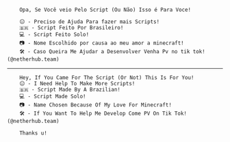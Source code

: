         Opa, Se Você veio Pelo Script (Ou Não) Isso é Para Voce!

        😑 - Preciso de Ajuda Para fazer mais Scripts!
        🇧🇷 - Script Feito Por Brasileiro!
        💻 - Script Feito Solo!
        📷 - Nome Escolhido por causa ao meu amor a minecraft!
        🛠 - Caso Queira Me Ajudar a Desenvolver Venha Pv no tik tok! (@netherhub.team)
        
--------------------------------------------------------------------------------------------------------------------------

        Hey, If You Came For The Script (Or Not) This Is For You! 
        😑 - I Need Help To Make More Scripts! 
        🇧🇷 - Script Made By A Brazilian! 
        💻 - Script Made Solo! 
        📷 - Name Chosen Because Of My Love For Minecraft! 
        🛠 - If You Want To Help Me Develop Come PV On Tik Tok! (@netherhub.team) 

        Thanks u!
